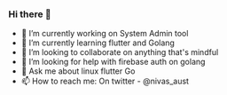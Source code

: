 ### Hi there 👋

<!-- **nitsuan/nitsuan** is a ✨ _special_ ✨ repository because its `README.md` (this file) appears on your GitHub profile. -->

- 🔭 I’m currently working on System Admin tool
- 🌱 I’m currently learning flutter and Golang
- 👯 I’m looking to collaborate on anything that's mindful
- 🤔 I’m looking for help with firebase auth on golang
- 💬 Ask me about linux flutter Go
- 📫 How to reach me: On twitter - @nivas_aust
